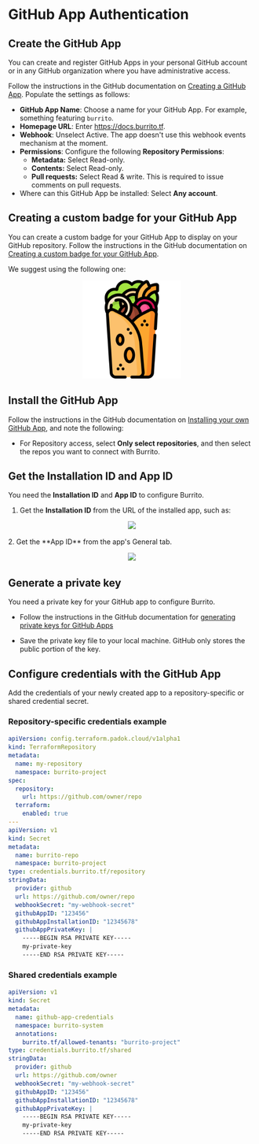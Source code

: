 # GitHub App Authentication

## Create the GitHub App

You can create and register GitHub Apps in your personal GitHub account or in any GitHub organization where you have administrative access.

Follow the instructions in the GitHub documentation on [Creating a GitHub App](https://docs.github.com/en/apps/creating-github-apps/registering-a-github-app/registering-a-github-app). Populate the settings as follows:

- **GitHub App Name**: Choose a name for your GitHub App. For example, something featuring `burrito`.
- **Homepage URL**: Enter <https://docs.burrito.tf>.
- **Webhook**: Unselect Active. The app doesn't use this webhook events mechanism at the moment.
- **Permissions**: Configure the following **Repository Permissions**:
    - **Metadata:** Select Read-only.
    - **Contents:** Select Read-only.
    - **Pull requests:** Select Read & write. This is required to issue comments on pull requests.
- Where can this GitHub App be installed: Select **Any account**.

## Creating a custom badge for your GitHub App

You can create a custom badge for your GitHub App to display on your GitHub repository. Follow the instructions in the GitHub documentation on [Creating a custom badge for your GitHub App](https://docs.github.com/en/apps/creating-github-apps/registering-a-github-app/creating-a-custom-badge-for-your-github-app).

We suggest using the following one:

<p align="center"><img src="../../../assets/icon/burrito.png" width="200px" /></p>

## Install the GitHub App

Follow the instructions in the GitHub documentation on [Installing your own GitHub App](https://docs.github.com/en/apps/using-github-apps/installing-your-own-github-app), and note the following:

- For Repository access, select **Only select repositories**, and then select the repos you want to connect with Burrito.

## Get the Installation ID and App ID

You need the **Installation ID** and **App ID** to configure Burrito.

<!-- markdownlint-disable MD032 -->
1. Get the **Installation ID** from the URL of the installed app, such as:
  <p align="center"><img src="../../../assets/pr-mr-workflow/github_installation_id.png" /></p>
2. Get the **App ID** from the app's General tab.
  <p align="center"><img src="../../../assets/pr-mr-workflow/github_app_id.png" /></p>
<!-- markdownlint-enable MD032 -->

## Generate a private key

You need a private key for your GitHub app to configure Burrito.

- Follow the instructions in the GitHub documentation for [generating private keys for GitHub Apps](https://docs.github.com/en/apps/creating-github-apps/authenticating-with-a-github-app/managing-private-keys-for-github-apps#generating-private-keys)

- Save the private key file to your local machine. GitHub only stores the public portion of the key.

## Configure credentials with the GitHub App

Add the credentials of your newly created app to a repository-specific or shared credential secret.

### Repository-specific credentials example

```yaml
apiVersion: config.terraform.padok.cloud/v1alpha1
kind: TerraformRepository
metadata:
  name: my-repository
  namespace: burrito-project
spec:
  repository:
    url: https://github.com/owner/repo
  terraform:
    enabled: true
---
apiVersion: v1
kind: Secret
metadata:
  name: burrito-repo
  namespace: burrito-project
type: credentials.burrito.tf/repository
stringData:
  provider: github
  url: https://github.com/owner/repo
  webhookSecret: "my-webhook-secret"
  githubAppID: "123456"
  githubAppInstallationID: "12345678"
  githubAppPrivateKey: |
    -----BEGIN RSA PRIVATE KEY-----
    my-private-key
    -----END RSA PRIVATE KEY-----
```

### Shared credentials example

```yaml
apiVersion: v1
kind: Secret
metadata:
  name: github-app-credentials
  namespace: burrito-system
  annotations:
    burrito.tf/allowed-tenants: "burrito-project"
type: credentials.burrito.tf/shared
stringData:
  provider: github
  url: https://github.com/owner
  webhookSecret: "my-webhook-secret"
  githubAppID: "123456"
  githubAppInstallationID: "12345678"
  githubAppPrivateKey: |
    -----BEGIN RSA PRIVATE KEY-----
    my-private-key
    -----END RSA PRIVATE KEY-----
```
